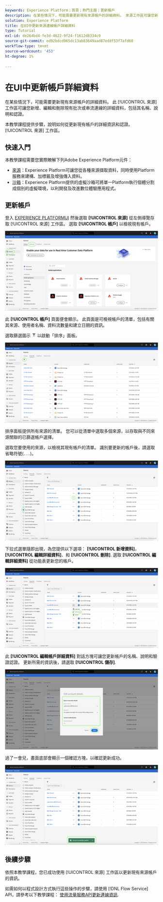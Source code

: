 ```yaml
---
keywords: Experience Platform；首頁；熱門主題；更新帳戶
description: 在某些情況下，可能需要更新現有來源帳戶的詳細資料。 來源工作區可讓您新增、編輯和刪除現有批次或串流連線的詳細資料，包括其名稱、說明和認證。
solution: Experience Platform
title: 在UI中更新來源連線帳戶詳細資料
type: Tutorial
exl-id: de264bd4-fe3d-4622-9f24-f1612d8334c9
source-git-commit: ed92bdcd965dc13ab83649aad87eddf53f7afd60
workflow-type: tm+mt
source-wordcount: '453'
ht-degree: 1%

---
```


# 在UI中更新帳戶詳細資料

在某些情況下，可能需要更新現有來源帳戶的詳細資料。 此 [!UICONTROL 來源] 工作區可讓您新增、編輯和刪除現有批次或串流連線的詳細資料，包括其名稱、說明和認證。

本教學課程提供步驟，說明如何從更新現有帳戶的詳細資訊和認證。 [!UICONTROL 來源] 工作區。

## 快速入門

本教學課程需要您實際瞭解下列Adobe Experience Platform元件：

- [來源](../../home.md)：Experience Platform可讓您從各種來源擷取資料，同時使用Platform服務來建構、加標籤及增強傳入資料。
- [沙箱](../../../sandboxes/home.md)：Experience Platform提供的虛擬沙箱可將單一Platform執行個體分割成個別的虛擬環境，以利開發及改進數位體驗應用程式。

## 更新帳戶

登入 [EXPERIENCE PLATFORMUI](https://platform.adobe.com) 然後選取 **[!UICONTROL 來源]** 從左側導覽存取 [!UICONTROL 來源] 工作區。 選取 **[!UICONTROL 帳戶]** 以檢視現有帳戶。

![目錄](../../images/tutorials/update/catalog.png)

此 **[!UICONTROL 帳戶]** 頁面便會顯示。 此頁面是可檢視帳戶的清單，包括有關其來源、使用者名稱、資料流數量和建立日期的資訊。

選取篩選圖示 ![篩選](../../images/tutorials/update/filter.png) 以啟動「排序」面板。

![accounts-list](../../images/tutorials/update/accounts-list.png)

排序面板提供所有來源的清單。 您可以從清單中選取多個來源，以存取與不同來源關聯的已篩選帳戶選擇。

選取您要使用的來源，以檢視其現有帳戶的清單。 識別要更新的帳戶後，請選取省略符號(`...`)。

![帳戶排序](../../images/tutorials/update/accounts-sort.png)

下拉式選單隨即出現，為您提供以下選項： **[!UICONTROL 新增資料]**， **[!UICONTROL 編輯詳細資料]**、和 **[!UICONTROL 刪除]**. 選取 **[!UICONTROL 編輯詳細資料]** 從功能表更新您的帳戶。

![update](../../images/tutorials/update/update.png)

此 **[!UICONTROL 編輯帳戶詳細資料]** 對話方塊可讓您更新帳戶的名稱、說明和驗證認證。 更新所需的資訊後，請選取 **[!UICONTROL 儲存]**.

![edit-account-details](../../images/tutorials/update/edit-account-details.png)

過了一會兒，畫面底部會顯示一個確認方塊，以確認更新成功。

![已確認更新](../../images/tutorials/update/update-confirmed.png)

## 後續步驟

依照本教學課程，您已成功使用 [!UICONTROL 來源] 工作區以更新現有來源帳戶的資訊。

如需如何以程式設計方式執行這些操作的步驟，請使用 [!DNL Flow Service] API，請參考以下教學課程： [使用流量服務API更新連線資訊](../../tutorials/api/update.md).
